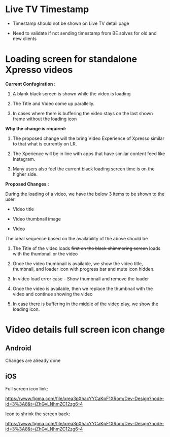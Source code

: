 # Live TV Timestamp

- Timestamp should not be shown on Live TV detail page

- Need to validate if not sending timestamp from BE solves for old and
  new clients

# Loading screen for standalone Xpresso videos 

**Current Confugiration :**

1.  A blank black screen is shown while the video is loading

2.  The Title and Video come up parallelly.

3.  In cases where there is buffering the video stays on the last shown
    frame without the loading icon

**Why the change is required:**

1.  The proposed change will the bring Video Experience of Xpresso
    similar to that what is currently on LR.

2.  The Xperience will be in line with apps that have similar content
    feed like Instagram.

3.  Many users also feel the current black loading screen time is on the
    higher side.

**Proposed Changes :**

During the loading of a video, we have the below 3 items to be shown to
the user

- Video title

- Video thumbnail image

- Video

The ideal sequence based on the availability of the above should be

1.  The Title of the video loads ~~first on the black shimmering
    screen~~ loads with the thumbnail or the video

2.  Once the video thumbnail is available, we show the video title,
    thumbnail, and loader icon with progress bar and mute icon hidden.

3.  In video load error case - Show thumbnail and remove the loader

4.  Once the video is available, then we replace the thumbnail with the
    video and continue showing the video

5.  In case there is buffering in the middle of the video play, we show
    the loading icon.

# Video details full screen icon change

## Android

Changes are already done

## iOS

Full screen icon link:

https://www.figma.com/file/xrea3pXhacYYCaKpF1XRom/Dev-Design?node-id=3%3A8&t=jZhGvLNhmZC12zg6-4

Icon to shrink the screen back:

https://www.figma.com/file/xrea3pXhacYYCaKpF1XRom/Dev-Design?node-id=3%3A8&t=jZhGvLNhmZC12zg6-4
